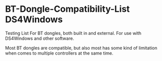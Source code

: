 # BT-Dongle-Compatibility-List DS4Windows

Testing List For BT dongles, both built in and external. For use with DS4Windows and other software.

Most BT dongles are compatible, but also most has some kind of limitation when comes to multiple controllers at the same time.





